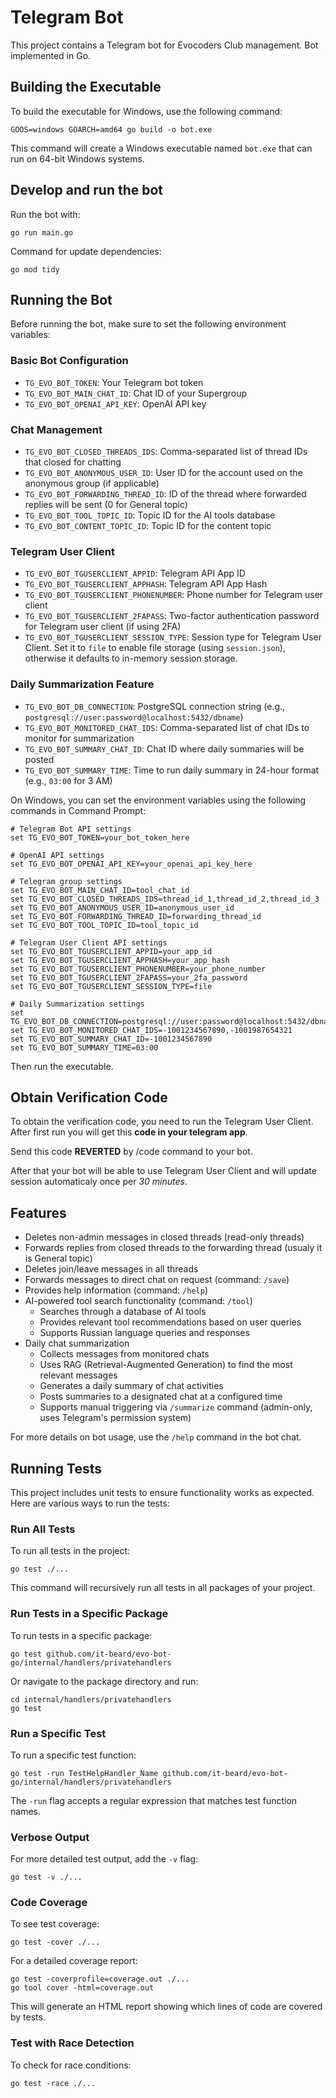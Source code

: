 # Telegram Bot

This project contains a Telegram bot for Evocoders Club management. Bot implemented in Go.

## Building the Executable

To build the executable for Windows, use the following command:

```shell
GOOS=windows GOARCH=amd64 go build -o bot.exe
```

This command will create a Windows executable named `bot.exe` that can run on 64-bit Windows systems.

## Develop and run the bot

Run the bot with:

```shell
go run main.go  
```

Command for update dependencies:

```shell
go mod tidy
```

## Running the Bot

Before running the bot, make sure to set the following environment variables:

### Basic Bot Configuration
- `TG_EVO_BOT_TOKEN`: Your Telegram bot token
- `TG_EVO_BOT_MAIN_CHAT_ID`: Chat ID of your Supergroup
- `TG_EVO_BOT_OPENAI_API_KEY`: OpenAI API key

### Chat Management
- `TG_EVO_BOT_CLOSED_THREADS_IDS`: Comma-separated list of thread IDs that closed for chatting
- `TG_EVO_BOT_ANONYMOUS_USER_ID`: User ID for the account used on the anonymous group (if applicable)
- `TG_EVO_BOT_FORWARDING_THREAD_ID`: ID of the thread where forwarded replies will be sent (0 for General topic)
- `TG_EVO_BOT_TOOL_TOPIC_ID`: Topic ID for the AI tools database
- `TG_EVO_BOT_CONTENT_TOPIC_ID`: Topic ID for the content topic

### Telegram User Client
- `TG_EVO_BOT_TGUSERCLIENT_APPID`: Telegram API App ID
- `TG_EVO_BOT_TGUSERCLIENT_APPHASH`: Telegram API App Hash
- `TG_EVO_BOT_TGUSERCLIENT_PHONENUMBER`: Phone number for Telegram user client
- `TG_EVO_BOT_TGUSERCLIENT_2FAPASS`: Two-factor authentication password for Telegram user client (if using 2FA)
- `TG_EVO_BOT_TGUSERCLIENT_SESSION_TYPE`: Session type for Telegram User Client. Set it to `file` to enable file storage (using `session.json`), otherwise it defaults to in-memory session storage.

### Daily Summarization Feature
- `TG_EVO_BOT_DB_CONNECTION`: PostgreSQL connection string (e.g., `postgresql://user:password@localhost:5432/dbname`)
- `TG_EVO_BOT_MONITORED_CHAT_IDS`: Comma-separated list of chat IDs to monitor for summarization
- `TG_EVO_BOT_SUMMARY_CHAT_ID`: Chat ID where daily summaries will be posted
- `TG_EVO_BOT_SUMMARY_TIME`: Time to run daily summary in 24-hour format (e.g., `03:00` for 3 AM)

On Windows, you can set the environment variables using the following commands in Command Prompt:

```shell
# Telegram Bot API settings
set TG_EVO_BOT_TOKEN=your_bot_token_here

# OpenAI API settings
set TG_EVO_BOT_OPENAI_API_KEY=your_openai_api_key_here

# Telegram group settings
set TG_EVO_BOT_MAIN_CHAT_ID=tool_chat_id
set TG_EVO_BOT_CLOSED_THREADS_IDS=thread_id_1,thread_id_2,thread_id_3
set TG_EVO_BOT_ANONYMOUS_USER_ID=anonymous_user_id
set TG_EVO_BOT_FORWARDING_THREAD_ID=forwarding_thread_id
set TG_EVO_BOT_TOOL_TOPIC_ID=tool_topic_id

# Telegram User Client API settings
set TG_EVO_BOT_TGUSERCLIENT_APPID=your_app_id
set TG_EVO_BOT_TGUSERCLIENT_APPHASH=your_app_hash
set TG_EVO_BOT_TGUSERCLIENT_PHONENUMBER=your_phone_number
set TG_EVO_BOT_TGUSERCLIENT_2FAPASS=your_2fa_password
set TG_EVO_BOT_TGUSERCLIENT_SESSION_TYPE=file

# Daily Summarization settings
set TG_EVO_BOT_DB_CONNECTION=postgresql://user:password@localhost:5432/dbname
set TG_EVO_BOT_MONITORED_CHAT_IDS=-1001234567890,-1001987654321
set TG_EVO_BOT_SUMMARY_CHAT_ID=-1001234567890
set TG_EVO_BOT_SUMMARY_TIME=03:00
```

Then run the executable.

## Obtain Verification Code

To obtain the verification code, you need to run the Telegram User Client. 
After first run you will get this **code in your telegram app**. 

Send this code **REVERTED** by /code command to your bot.

After that your bot will be able to use Telegram User Client and will update session automaticaly once per _30 minutes_.

## Features

- Deletes non-admin messages in closed threads (read-only threads)
- Forwards replies from closed threads to the forwarding thread (usualy it is General topic)
- Deletes join/leave messages in all threads
- Forwards messages to direct chat on request (command: `/save`)
- Provides help information (command: `/help`)
- AI-powered tool search functionality (command: `/tool`)
  - Searches through a database of AI tools
  - Provides relevant tool recommendations based on user queries
  - Supports Russian language queries and responses
- Daily chat summarization
  - Collects messages from monitored chats
  - Uses RAG (Retrieval-Augmented Generation) to find the most relevant messages
  - Generates a daily summary of chat activities
  - Posts summaries to a designated chat at a configured time
  - Supports manual triggering via `/summarize` command (admin-only, uses Telegram's permission system)

For more details on bot usage, use the `/help` command in the bot chat.

## Running Tests

This project includes unit tests to ensure functionality works as expected. Here are various ways to run the tests:

### Run All Tests

To run all tests in the project:

```shell
go test ./...
```

This command will recursively run all tests in all packages of your project.

### Run Tests in a Specific Package

To run tests in a specific package:

```shell
go test github.com/it-beard/evo-bot-go/internal/handlers/privatehandlers
```

Or navigate to the package directory and run:

```shell
cd internal/handlers/privatehandlers
go test
```

### Run a Specific Test

To run a specific test function:

```shell
go test -run TestHelpHandler_Name github.com/it-beard/evo-bot-go/internal/handlers/privatehandlers
```

The `-run` flag accepts a regular expression that matches test function names.

### Verbose Output

For more detailed test output, add the `-v` flag:

```shell
go test -v ./...
```

### Code Coverage

To see test coverage:

```shell
go test -cover ./...
```

For a detailed coverage report:

```shell
go test -coverprofile=coverage.out ./...
go tool cover -html=coverage.out
```

This will generate an HTML report showing which lines of code are covered by tests.

### Test with Race Detection

To check for race conditions:

```shell
go test -race ./...
```
